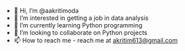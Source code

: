 - 👋 Hi, I’m @aakritimoda
- 👀 I’m interested in getting a job in data analysis
- 🌱 I’m currently learning Python programming
- 💞️ I’m looking to collaborate on Python projects
- 📫 How to reach me - reach me at akritim613@gmail.com

<!---
aakritimoda/aakritimoda is a ✨ special ✨ repository because its `README.md` (this file) appears on your GitHub profile.
You can click the Preview link to take a look at your changes.
--->
